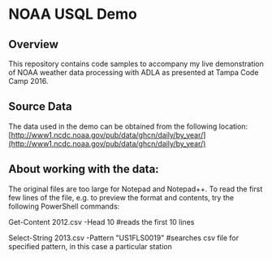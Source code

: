 # NOAA USQL Demo
## Overview
This repository contains code samples to accompany my live demonstration of NOAA weather data processing with ADLA as presented at Tampa Code Camp 2016.

## Source Data
The data used in the demo can be obtained from the following location: [http://www1.ncdc.noaa.gov/pub/data/ghcn/daily/by_year/](http://www1.ncdc.noaa.gov/pub/data/ghcn/daily/by_year/)

## About working with the data:
The original files are too large for Notepad and Notepad++. To read the first few lines of the file, e.g. to preview the format and contents, try the following PowerShell commands:

Get-Content 2012.csv -Head 10 #reads the first 10 lines

Select-String 2013.csv -Pattern "US1FLS0019" #searches csv file for specified pattern, in this case a particular station
